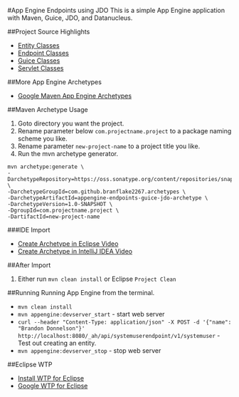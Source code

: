 #App Engine Endpoints using JDO
This is a simple App Engine application with Maven, Guice, JDO, and Datanucleus.

##Project Source Highlights

* [Entity Classes](src/main/java/org/gonevertical/server/entities)
* [Endpoint Classes](src/main/java/org/gonevertical/server/endpoints)
* [Guice Classes](src/main/java/org/gonevertical/server/guice)
* [Servlet Classes](src/main/java/org/gonevertical/server/servlets)

##More App Engine Archetypes

 * [Google Maven App Engine Archetypes](https://cloud.google.com/appengine/docs/java/tools/maven#maven_app_engine_archetypes)

##Maven Archetype Usage

1. Goto directory you want the project.
2. Rename parameter below `com.projectname.project` to a package naming scheme you like.
3. Rename parameter `new-project-name` to a project title you like.
4. Run the mvn archetype generator.

```
mvn archetype:generate \
-DarchetypeRepository=https://oss.sonatype.org/content/repositories/snapshots \
-DarchetypeGroupId=com.github.branflake2267.archetypes \
-DarchetypeArtifactId=appengine-endpoints-guice-jdo-archetype \
-DarchetypeVersion=1.0-SNAPSHOT \
-DgroupId=com.projectname.project \
-DartifactId=new-project-name
```

###IDE Import

* [Create Archetype in Eclipse Video](https://www.youtube.com/watch?v=5QPOAXLGB2Y&list=PLBbgqtDgdc_RBdHY5TpQRRvjo1_1BTVkh&index=1)
* [Create Archetype in IntelliJ IDEA Video](https://www.youtube.com/watch?v=XD9anp_p4mc&list=PLBbgqtDgdc_RBdHY5TpQRRvjo1_1BTVkh&index=2)


##After Import
1. Either run `mvn clean install` or Eclipse `Project Clean`


##Running
Running App Engine from the terminal. 

* `mvn clean install`
* `mvn appengine:devserver_start` - start web server
* `curl --header "Content-Type: application/json" -X POST -d '{"name": "Brandon Donnelson"}' http://localhost:8080/_ah/api/systemuserendpoint/v1/systemuser` - Test out creating an entity. 
* `mvn appengine:devserver_stop` - stop web server

##Eclipse WTP

* [Install WTP for Eclipse](http://wiki.eclipse.org/WTP_FAQ#How_do_I_install_WTP.3F)
* [Google WTP for Eclipse](https://cloud.google.com/appengine/docs/java/webtoolsplatform)
